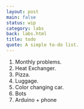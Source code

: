 ```yaml
---
layout: post
main: false
status: wip
category: labs
back: labs.html
title: todo
quote: A simple to-do list.
---
```


1. Monthly problems.
1. Heat Exchanger.
1. Pizza.
1. Luggage.
1. Color changing car.
1. Bots
1. Arduino + phone
